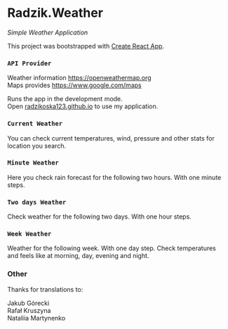 # Radzik.Weather
_Simple Weather Application_

This project was bootstrapped with [Create React App](https://github.com/facebook/create-react-app).

### `API Provider`

Weather information https://openweathermap.org \
Maps provides https://www.google.com/maps 

Runs the app in the development mode.\
Open [radzikoska123.github.io](https://radzikoska123.github.io/weatherApp/#/) to use my application.

### `Current Weather`

You can check current temperatures, wind, pressure and other stats for location you search.
### `Minute Weather`

Here you check rain forecast for the following two hours. With one minute steps.

### `Two days Weather`

Check weather for the following two days. With one hour steps.

### `Week Weather`

Weather for the following week. With one day step.
Check temperatures and feels like at morning, day, evening and night.

### Other

Thanks for translations to:

Jakub Górecki \
Rafał Kruszyna \
Nataliia Martynenko


